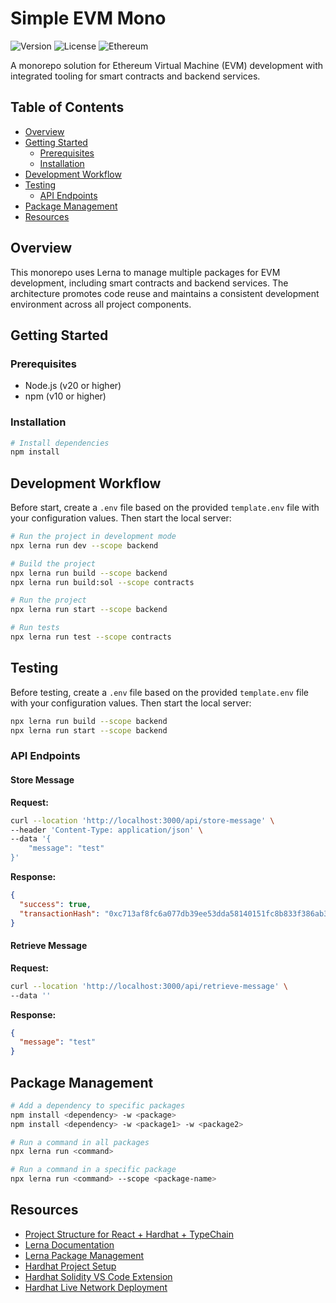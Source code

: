 # Simple EVM Mono

![Version](https://img.shields.io/badge/version-1.0.0-blue.svg)
![License](https://img.shields.io/badge/license-MIT-green.svg)
![Ethereum](https://img.shields.io/badge/Ethereum-Enabled-brightgreen.svg)

A monorepo solution for Ethereum Virtual Machine (EVM) development with integrated tooling for smart contracts and backend services.

## Table of Contents

- [Overview](#overview)
- [Getting Started](#getting-started)
  - [Prerequisites](#prerequisites)
  - [Installation](#installation)
- [Development Workflow](#development-workflow)
- [Testing](#testing)
  - [API Endpoints](#api-endpoints)
- [Package Management](#package-management)
- [Resources](#resources)

## Overview

This monorepo uses Lerna to manage multiple packages for EVM development, including smart contracts and backend services. The architecture promotes code reuse and maintains a consistent development environment across all project components.

## Getting Started

### Prerequisites

- Node.js (v20 or higher)
- npm (v10 or higher)

### Installation

```bash
# Install dependencies
npm install
```

## Development Workflow

Before start, create a `.env` file based on the provided `template.env` file with your configuration values. Then start the local server:

```bash
# Run the project in development mode
npx lerna run dev --scope backend

# Build the project
npx lerna run build --scope backend
npx lerna run build:sol --scope contracts

# Run the project
npx lerna run start --scope backend

# Run tests
npx lerna run test --scope contracts
```

## Testing

Before testing, create a `.env` file based on the provided `template.env` file with your configuration values. Then start the local server:

```bash
npx lerna run build --scope backend
npx lerna run start --scope backend
```

### API Endpoints

#### Store Message

**Request:**

```bash
curl --location 'http://localhost:3000/api/store-message' \
--header 'Content-Type: application/json' \
--data '{
    "message": "test"
}'
```

**Response:**

```json
{
  "success": true,
  "transactionHash": "0xc713af8fc6a077db39ee53dda58140151fc8b833f386ab301034dcd7f6bd44ad"
}
```

#### Retrieve Message

**Request:**

```bash
curl --location 'http://localhost:3000/api/retrieve-message' \
--data ''
```

**Response:**

```json
{
  "message": "test"
}
```

## Package Management

```bash
# Add a dependency to specific packages
npm install <dependency> -w <package>
npm install <dependency> -w <package1> -w <package2>

# Run a command in all packages
npx lerna run <command>

# Run a command in a specific package
npx lerna run <command> --scope <package-name>
```

## Resources

- [Project Structure for React + Hardhat + TypeChain](https://ethereum.stackexchange.com/questions/123172/proper-project-structure-for-react-hardhat-typechain)
- [Lerna Documentation](https://lerna.js.org/docs/lerna-and-nx)
- [Lerna Package Management](https://lerna.js.org/docs/legacy-package-management#replacing-your-usage-of-lerna-add)
- [Hardhat Project Setup](https://hardhat.org/tutorial/creating-a-new-hardhat-project#3.-creating-a-new-hardhat-project)
- [Hardhat Solidity VS Code Extension](https://marketplace.visualstudio.com/items?itemName=NomicFoundation.hardhat-solidity)
- [Hardhat Live Network Deployment](https://hardhat.org/tutorial/deploying-to-a-live-network)

